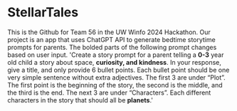 # StellarTales
This is the Github for Team 56 in the UW Winfo 2024 Hackathon. Our project is an app that uses ChatGPT API to generate bedtime storytime prompts for parents. The bolded parts of the following prompt changes based on user input.
'Create a story prompt for a parent telling a **0-3** year old child a story about space, **curiosity, and kindness**. In your response, give a title, and only provide 6 bullet points. Each bullet point should be one very simple sentence without extra adjectives. The first 3 are under “Plot”. The first point is the beginning of the story, the second is the middle, and the third is the end. The next 3 are under “Characters”. Each different characters in the story that should all be **planets**.'
